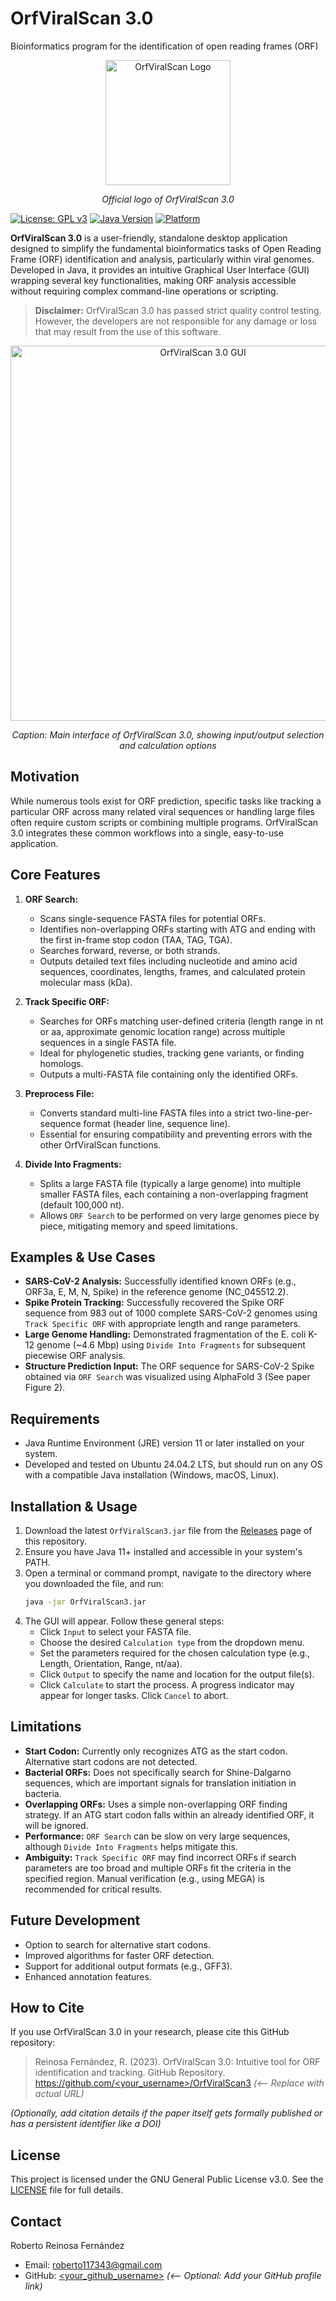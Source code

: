# OrfViralScan 3.0

Bioinformatics program for the identification of open reading frames (ORF)

<p align="center">
  <img src="<path_to_logo_image.png>" alt="OrfViralScan Logo" width="200"/>
</p>
<p align="center"><em>Official logo of OrfViralScan 3.0</em></p>

[![License: GPL v3](https://img.shields.io/badge/License-GPLv3-blue.svg)](https://www.gnu.org/licenses/gpl-3.0)
[![Java Version](https://img.shields.io/badge/Java-11-orange.svg)]()
[![Platform](https://img.shields.io/badge/Platform-Cross--Platform-lightgrey.svg)]()

**OrfViralScan 3.0** is a user-friendly, standalone desktop application designed to simplify the fundamental bioinformatics tasks of Open Reading Frame (ORF) identification and analysis, particularly within viral genomes. Developed in Java, it provides an intuitive Graphical User Interface (GUI) wrapping several key functionalities, making ORF analysis accessible without requiring complex command-line operations or scripting.

> **Disclaimer:** OrfViralScan 3.0 has passed strict quality control testing. However, the developers are not responsible for any damage or loss that may result from the use of this software.

<p align="center">
  <img src="<path_to_your_figure1_image.png>" alt="OrfViralScan 3.0 GUI" width="600"/>
</p>
<p align="center"><em>Caption: Main interface of OrfViralScan 3.0, showing input/output selection and calculation options</em></p>

## Motivation

While numerous tools exist for ORF prediction, specific tasks like tracking a particular ORF across many related viral sequences or handling large files often require custom scripts or combining multiple programs. OrfViralScan 3.0 integrates these common workflows into a single, easy-to-use application.

## Core Features

1.  **ORF Search:**
    *   Scans single-sequence FASTA files for potential ORFs.
    *   Identifies non-overlapping ORFs starting with ATG and ending with the first in-frame stop codon (TAA, TAG, TGA).
    *   Searches forward, reverse, or both strands.
    *   Outputs detailed text files including nucleotide and amino acid sequences, coordinates, lengths, frames, and calculated protein molecular mass (kDa).

2.  **Track Specific ORF:**
    *   Searches for ORFs matching user-defined criteria (length range in nt or aa, approximate genomic location range) across multiple sequences in a single FASTA file.
    *   Ideal for phylogenetic studies, tracking gene variants, or finding homologs.
    *   Outputs a multi-FASTA file containing only the identified ORFs.

3.  **Preprocess File:**
    *   Converts standard multi-line FASTA files into a strict two-line-per-sequence format (header line, sequence line).
    *   Essential for ensuring compatibility and preventing errors with the other OrfViralScan functions.

4.  **Divide Into Fragments:**
    *   Splits a large FASTA file (typically a large genome) into multiple smaller FASTA files, each containing a non-overlapping fragment (default 100,000 nt).
    *   Allows `ORF Search` to be performed on very large genomes piece by piece, mitigating memory and speed limitations.

## Examples & Use Cases

*   **SARS-CoV-2 Analysis:** Successfully identified known ORFs (e.g., ORF3a, E, M, N, Spike) in the reference genome (NC_045512.2).
*   **Spike Protein Tracking:** Successfully recovered the Spike ORF sequence from 983 out of 1000 complete SARS-CoV-2 genomes using `Track Specific ORF` with appropriate length and range parameters.
*   **Large Genome Handling:** Demonstrated fragmentation of the E. coli K-12 genome (~4.6 Mbp) using `Divide Into Fragments` for subsequent piecewise ORF analysis.
*   **Structure Prediction Input:** The ORF sequence for SARS-CoV-2 Spike obtained via `ORF Search` was visualized using AlphaFold 3 (See paper Figure 2).

## Requirements

*   Java Runtime Environment (JRE) version 11 or later installed on your system.
*   Developed and tested on Ubuntu 24.04.2 LTS, but should run on any OS with a compatible Java installation (Windows, macOS, Linux).

## Installation & Usage

1.  Download the latest `OrfViralScan3.jar` file from the [Releases](<link_to_releases_page>) page of this repository.
2.  Ensure you have Java 11+ installed and accessible in your system's PATH.
3.  Open a terminal or command prompt, navigate to the directory where you downloaded the file, and run:
    ```bash
    java -jar OrfViralScan3.jar
    ```
4.  The GUI will appear. Follow these general steps:
    *   Click `Input` to select your FASTA file.
    *   Choose the desired `Calculation type` from the dropdown menu.
    *   Set the parameters required for the chosen calculation type (e.g., Length, Orientation, Range, nt/aa).
    *   Click `Output` to specify the name and location for the output file(s).
    *   Click `Calculate` to start the process. A progress indicator may appear for longer tasks. Click `Cancel` to abort.

## Limitations

*   **Start Codon:** Currently only recognizes ATG as the start codon. Alternative start codons are not detected.
*   **Bacterial ORFs:** Does not specifically search for Shine-Dalgarno sequences, which are important signals for translation initiation in bacteria.
*   **Overlapping ORFs:** Uses a simple non-overlapping ORF finding strategy. If an ATG start codon falls within an already identified ORF, it will be ignored.
*   **Performance:** `ORF Search` can be slow on very large sequences, although `Divide Into Fragments` helps mitigate this.
*   **Ambiguity:** `Track Specific ORF` may find incorrect ORFs if search parameters are too broad and multiple ORFs fit the criteria in the specified region. Manual verification (e.g., using MEGA) is recommended for critical results.

## Future Development

*   Option to search for alternative start codons.
*   Improved algorithms for faster ORF detection.
*   Support for additional output formats (e.g., GFF3).
*   Enhanced annotation features.

## How to Cite

If you use OrfViralScan 3.0 in your research, please cite this GitHub repository:

> Reinosa Fernández, R. (2023). OrfViralScan 3.0: Intuitive tool for ORF identification and tracking. GitHub Repository. [https://github.com/<your_username>/OrfViralScan3](https://github.com/<your_username>/OrfViralScan3) *(<-- Replace with actual URL)*

*(Optionally, add citation details if the paper itself gets formally published or has a persistent identifier like a DOI)*

## License

This project is licensed under the GNU General Public License v3.0. See the [LICENSE](LICENSE) file for full details.

## Contact

Roberto Reinosa Fernández
*   Email: roberto117343@gmail.com
*   GitHub: [<your_github_username>](https://github.com/<your_username>) *(<-- Optional: Add your GitHub profile link)*
